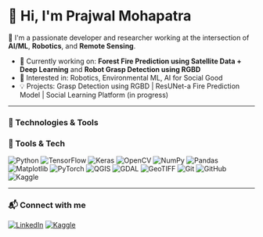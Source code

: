 # 👋 Hi, I'm Prajwal Mohapatra

🌱 I'm a passionate developer and researcher working at the intersection of **AI/ML**, **Robotics**, and **Remote Sensing**.

- 🔬 Currently working on: **Forest Fire Prediction using Satellite Data + Deep Learning** and **Robot Grasp Detection using RGBD**
- 🤖 Interested in: Robotics, Environmental ML, AI for Social Good
- 💡 Projects: Grasp Detection using RGBD | ResUNet-a Fire Prediction Model | Social Learning Platform (in progress)

---

### 🔧 Technologies & Tools
### 🧰 Tools & Tech

![Python](https://img.shields.io/badge/Python-3776AB?style=flat&logo=python&logoColor=white)
![TensorFlow](https://img.shields.io/badge/TensorFlow-FF6F00?style=flat&logo=tensorflow&logoColor=white)
![Keras](https://img.shields.io/badge/Keras-D00000?style=flat&logo=keras&logoColor=white)
![OpenCV](https://img.shields.io/badge/OpenCV-5C3EE8?style=flat&logo=opencv&logoColor=white)
![NumPy](https://img.shields.io/badge/NumPy-013243?style=flat&logo=numpy)
![Pandas](https://img.shields.io/badge/Pandas-150458?style=flat&logo=pandas)
![Matplotlib](https://img.shields.io/badge/Matplotlib-006400?style=flat&logo=matplotlib)
![PyTorch](https://img.shields.io/badge/PyTorch-EE4C2C?style=flat&logo=pytorch&logoColor=white)
![QGIS](https://img.shields.io/badge/QGIS-589632?style=flat&logo=qgis&logoColor=white)
![GDAL](https://img.shields.io/badge/GDAL-FFD700?style=flat)
![GeoTIFF](https://img.shields.io/badge/GeoTIFF-87CEEB?style=flat)
![Git](https://img.shields.io/badge/Git-F05032?style=flat&logo=git&logoColor=white)
![GitHub](https://img.shields.io/badge/GitHub-181717?style=flat&logo=github)
![Kaggle](https://img.shields.io/badge/Kaggle-20BEFF?style=flat&logo=kaggle&logoColor=white)

---

### 📬 Connect with me
[![LinkedIn](https://img.shields.io/badge/LinkedIn-blue?style=flat&logo=linkedin)](https://linkedin.com/in/prajwalmohapatra)
[![Kaggle](https://img.shields.io/badge/Kaggle-20BEFF?style=flat&logo=kaggle&logoColor=white)](https://kaggle.com/prajwalmohapatra)

